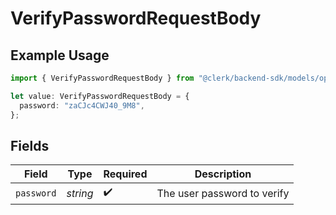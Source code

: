 # VerifyPasswordRequestBody

## Example Usage

```typescript
import { VerifyPasswordRequestBody } from "@clerk/backend-sdk/models/operations";

let value: VerifyPasswordRequestBody = {
  password: "zaCJc4CWJ40_9M8",
};
```

## Fields

| Field                       | Type                        | Required                    | Description                 |
| --------------------------- | --------------------------- | --------------------------- | --------------------------- |
| `password`                  | *string*                    | :heavy_check_mark:          | The user password to verify |